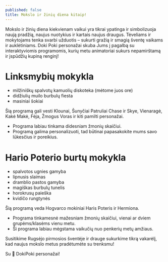```yaml
---
published: false
title: Mokslo ir žinių diena kitaip!
---
```

Mokslo ir žinių diena kiekvienam vaikui yra tikrai ypatinga ir simbolizuoja naują pradžią, naujus nuotykius ir kartais naujus draugus. Tėveliams ir mokytojams tenka svarbi užduotis – sukurti gražią ir smagią šventę vaikams ir auklėtiniams. Doki Poki personažai skuba Jums į pagalbą su interaktyviomis programomis, kurių metu animatoriai sukurs nepamirštamą ir įspūdžių kupiną renginį! 

# **Linksmybių mokykla**
<!--more-->

- milžiniškų spalvotų kamuolių diskoteka (mėtome juos ore)
- didžiulių muilo burbulų fiesta
- masiniai šokiai

Šią programą gali vesti Klounai, Šunyčiai Patruliai Chase ir Skye, Vienaragė, Kakė Makė, Fėja, Žmogus Voras ir kiti pamilti personažai. 

- Programa labiau tinkama didesniam žmonių skaičiui.
- Programą galima personalizuoti, tad būtinai papasakokite mums savo lūkesčius ir poreikius.


# **Hario Poterio burtų mokykla**

- spalvotos ugnies gamyba
- lipnusis slaimas
- dramblio pastos gamyba
- magiškas burbulų tunelis
- horokrusų paieška
- kvidičo rungtynės

Šią programą veda Hogvarco mokiniai Haris Poteris ir Hermiona. 

- Programa tinkamesnė mažesniam žmonių skaičiui, vienai ar dviem grupėms/klasėms vienu metu.
- Ši programa labiau mėgstama vaikučių nuo penkerių metų amžiaus.

Susitikime Rugsėjo pirmosios šventėje ir drauge sukurkime tikrą vakarėlį, kad naujus mokslo metus pradėtumėte su trenksmu!

Su 🤍 DokiPoki personažai!

